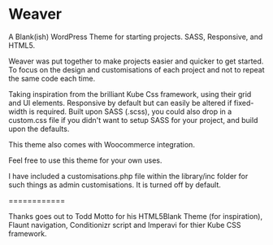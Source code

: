 Weaver
============

A Blank(ish) WordPress Theme for starting projects. SASS, Responsive, and HTML5.

Weaver was put together to make projects easier and quicker to get started. To focus on the design and customisations of each project and not to repeat the same code each time.

Taking inspiration from the brilliant Kube Css framework, using their grid and UI elements. Responsive by default but can easily be altered if fixed-width is required. Built upon SASS (.scss), you could also drop in a custom.css file if you didn't want to setup SASS for your project, and build upon the defaults.

This theme also comes with Woocommerce integration.

Feel free to use this theme for your own uses.

I have included a customisations.php file within the library/inc folder for such things as admin customisations. It is turned off by default.

============

Thanks goes out to Todd Motto for his HTML5Blank Theme (for inspiration), Flaunt navigation, Conditionizr script and Imperavi for thier Kube CSS framework.